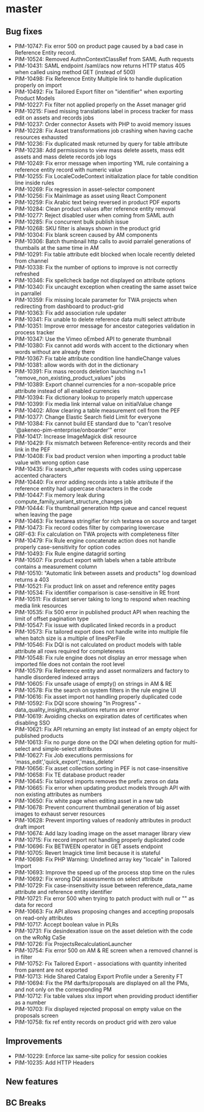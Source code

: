 # master

## Bug fixes

- PIM-10747: Fix error 500 on product page caused by a bad case in Reference Entity record.
- PIM-10524: Removed AuthnContextClassRef from SAML Auth requests
- PIM-10431: SAML endpoint /saml/acs now returns HTTP status 405 when called using method GET (instead of 500)
- PIM-10498: Fix Reference Entity Multiple link to handle duplication properly on import
- PIM-10492: Fix Tailored Export filter on "identifier" when exporting Product Models
- PIM-10227: Fix filter not applied properly on the Asset manager grid
- PIM-10215: Fixed missing translations label in process tracker for mass edit on assets and records jobs
- PIM-10237: Order connector Assets with PHP to avoid memory issues
- PIM-10228: Fix Asset transformations job crashing when having cache resources exhausted
- PIM-10236: Fix duplicated mask returned by query for table attribute
- PIM-10238: Add permissions to view mass delete assets, mass edit assets and mass delete records job logs
- PIM-10249: Fix error message when importing YML rule containing a reference entity record with numeric value
- PIM-10255: Fix LocaleCodeContext initialization place for table condition line inside rules
- PIM-10269: Fix regression in asset-selector component
- PIM-10256: Fix MainImage as asset using React Component
- PIM-10259: Fix Arabic text being reversed in product PDF exports
- PIM-10284: Clean product values after reference entity removal
- PIM-10277: Reject disabled user when coming from SAML auth
- PIM-10285: Fix concurrent bulk publish issue
- PIM-10268: SKU filter is always shown in the product grid
- PIM-10304: Fix blank screen caused by AM components
- PIM-10306: Batch thumbnail http calls to avoid parralel generations of thumbails at the same time in AM
- PIM-10291: Fix table attribute edit blocked when locale recently deleted from channel
- PIM-10338: Fix the number of options to improve is not correctly refreshed
- PIM-10346: Fix spellcheck badge not displayed on attribute options
- PIM-10340: Fix uncaught exception when creating the same asset twice in parrallel
- PIM-10359: Fix missing locale parameter for TWA projects when redirecting from dashboard to product-grid
- PIM-10363: Fix add association rule updater
- PIM-10341: Fix unable to delete reference data multi select attribute
- PIM-10351: Improve error message for ancestor categories validation in process tracker
- PIM-10347: Use the Vimeo oEmbed API to generate thumbnail
- PIM-10380: Fix cannot add words with accent to the dictionary when words without are already there
- PIM-10367: Fix table attribute condition line handleChange values
- PIM-10381: allow words with dot in the dictionary
- PIM-10391: Fix mass records deletion launching n+1 "remove_non_existing_product_values" jobs
- PIM-10389: Export channel currencies for a non-scopable price attribute instead of all enabled currencies
- PIM-10394: Fix dictionary lookup to properly match uppercase
- PIM-10399: Fix media link internal value on initialValue change
- PIM-10402: Allow clearing a table measurement cell from the PEF
- PIM-10377: Change Elastic Search field Limit for everyone
- PIM-10384: Fix cannot build EE standard due to "can't resolve '@akeneo-pim-enterprise/onboarder'" error
- PIM-10417: Increase ImageMagick disk resource
- PIM-10429: Fix mismatch between Reference-entity records and their link in the PEF
- PIM-10408: Fix bad product version when importing a product table value with wrong option case
- PIM-10435: Fix search_after requests with codes using uppercase accented characters
- PIM-10440: Fix error adding records into a table attribute if the reference entity had uppercase characters in the code
- PIM-10447: Fix memory leak during compute_family_variant_structure_changes job
- PIM-10444: Fix thumbnail generation http queue and cancel request when leaving the page
- PIM-10463: Fix textarea stringifier for rich textarea on source and target
- PIM-10473: Fix record codes filter by comparing lowercase
- GRF-63: Fix calculation on TWA projects with completeness filter
- PIM-10479: Fix Rule engine concatenate action does not handle properly case-sensitivity for option codes
- PIM-10493: Fix Rule engine datagrid sorting
- PIM-10507: Fix product export with labels when a table attribute contains a measurement column
- PIM-10510: "Automatic link between assets and products" log download returns a 403
- PIM-10521: Fix product link on asset and reference entity pages
- PIM-10534: Fix identifier comparison is case-sensitive in RE front
- PIM-10511: Fix distant server taking to long to respond when reaching media link resources 
- PIM-10535: Fix 500 error in published product API when reaching the limit of offset pagination type
- PIM-10547: Fix issue with duplicated linked records in a product
- PIM-10573: Fix tailored export does not handle write into multiple file when batch size is a multiple of linesPerFile
- PIM-10546: Fix DQI is not calculated on product models with table attribute all rows required for completeness
- PIM-10548: Fix rule engine does not display an error message when imported file does not contain the root level
- PIM-10579: Fix Reference entity and asset normalizers and factory to handle disordered indexed arrays
- PIM-10605: Fix unsafe usage of empty() on strings in AM & RE
- PIM-10578: Fix the search on system filters in the rule engine UI
- PIM-10616: Fix asset import not handling properly duplicated code
- PIM-10592: Fix DQI score showing "In Progress" - data_quality_insights_evaluations returns an error
- PIM-10619: Avoiding checks on expiration dates of certificates when disabling SSO
- PIM-10621: Fix API returning an empty list instead of an empty object for published products
- PIM-10613: Fix no purge done on the DQI when deleting option for multi-select and simple-select attributes
- PIM-10627: Fix Job executions permissions for 'mass_edit','quick_export','mass_delete'
- PIM-10656: Fix asset collection sorting in PEF is not case-insensitive
- PIM-10658: Fix TE database product reader
- PIM-10645: Fix tailored imports removes the prefix zeros on data
- PIM-10665: Fix error when updating product models through API with non existing attributes as numbers
- PIM-10650: Fix white page when editing asset in a new tab
- PIM-10678: Prevent concurrent thumbnail generation of big asset images to exhaust server resources
- PIM-10628: Prevent importing values of readonly attributes in product draft import
- PIM-10674: Add lazy loading image on the asset manager library view
- PIM-10715: Fix record import not handling properly duplicated code
- PIM-10696: Fix BETWEEN operator in GET assets endpoint
- PIM-10705: Revert Imagick time limit because it is stateful
- PIM-10698: Fix PHP Warning: Undefined array key "locale" in Tailored Import
- PIM-10693: Improve the speed up of the process stop time on the rules
- PIM-10692: Fix wrong DQI assessments on select attribute
- PIM-10729: Fix case-insensitivity issue between reference_data_name attribute and reference entity identifier
- PIM-10721: Fix error 500 when trying to patch product with null or "" as data for record
- PIM-10663: Fix API allows proposing changes and accepting proposals on read-only attributes
- PIM-10717: Accept boolean value in PLRs
- PIM-10731: Fix desindexation issue on the asset deletion with the code on the wRoNg CaSe
- PIM-10726: Fix ProjectsRecalculationLauncher
- PIM-10754: Fix error 500 on AM & RE screen when a removed channel is in filter
- PIM-10752: Fix Tailored Export - associations with quantity inherited from parent are not exported
- PIM-10713: Hide Shared Catalog Export Profile under a Serenity FT
- PIM-10694: Fix the PM darfts/proposals are displayed on all the PMs, and not only on the corresponding PM
- PIM-10712: Fix table values xlsx import when providing product identifier as a number 
- PIM-10703: Fix displayed rejected proposal on empty value on the proposals screen
- PIM-10758: fix ref entity records on product grid with zero value

## Improvements

- PIM-10229: Enforce lax same-site policy for session cookies
- PIM-10235: Add HTTP Headers

## New features

## BC Breaks
